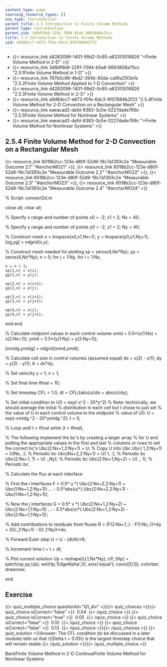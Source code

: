 ```yaml
---
content_type: page
learning_resource_types: []
ocw_type: CourseSection
parent_title: 2.5 Introduction to Finite Volume Methods
parent_type: CourseSection
parent_uid: 3d8df8b8-2291-7094-b5a6-9893808a75cc
title: 2.5 Introduction to Finite Volume Methods
uid: a9d8dcc7-e873-f01e-6dc3-6f07884b2f23
---
```


*   {{< resource_link d4283096-1401-99d2-0c85-a833f3518826 "\<Finite Volume Method in 2-D" >}}
*   {{< resource_link 3d8df8b8-2291-7094-b5a6-9893808a75cc "2.5.1Finite Volume Method in 1-D" >}}
*   {{< resource_link 767b5c96-4bd2-394b-92da-ca9fa25f2e1e "2.5.2Finite Volume Method Applied to 1-D Convection" >}}
*   {{< resource_link d4283096-1401-99d2-0c85-a833f3518826 "2.5.3Finite Volume Method in 2-D" >}}
*   {{< resource_link a9d8dcc7-e873-f01e-6dc3-6f07884b2f23 "2.5.4Finite Volume Method for 2-D Convection on a Rectangular Mesh" >}}
*   {{< resource_link eaeacad2-dafd-9383-3c0e-0227dade769c "2.5.5Finite Volume Method for Nonlinear Systems" >}}
*   {{< resource_link eaeacad2-dafd-9383-3c0e-0227dade769c "\>Finite Volume Method for Nonlinear Systems" >}}

2.5.4 Finite Volume Method for 2-D Convection on a Rectangular Mesh
-------------------------------------------------------------------

{{< resource_link 6018b2cc-123e-d80f-52d9-19c7a1393c2e "Measurable Outcome 2.1" "#anchorMO21" >}}, {{< resource_link 6018b2cc-123e-d80f-52d9-19c7a1393c2e "Measurable Outcome 2.2" "#anchorMO22" >}}, {{< resource_link 6018b2cc-123e-d80f-52d9-19c7a1393c2e "Measurable Outcome 2.3" "#anchorMO23" >}}, {{< resource_link 6018b2cc-123e-d80f-52d9-19c7a1393c2e "Measurable Outcome 2.4" "#anchorMO24" >}}

% Script: convect2d.m

close all;
clear all;

% Specify x range and number of points
x0 = -2;
x1 =  2;
Nx = 40;

% Specify y range and number of points
y0 = -2;
y1 =  2;
Ny = 40;

% Construct mesh
x       = linspace(x0,x1,Nx+1);
y       = linspace(y0,y1,Ny+1);
\[xg,yg\] = ndgrid(x,y);

% Construct mesh needed for plotting
xp = zeros(4,Nx\*Ny);
yp = zeros(4,Nx\*Ny);
n = 0;
for j = 1:Ny,
  for i = 1:Nx,

    n = n + 1;
    xp(1,n) = x(i);
    yp(1,n) = y(j);

    xp(2,n) = x(i+1);
    yp(2,n) = y(j);

    xp(3,n) = x(i+1);
    yp(3,n) = y(j+1);

    xp(4,n) = x(i);
    yp(4,n) = y(j+1);

  end
end

% Calculate midpoint values in each control volume
xmid = 0.5\*(x(1:Nx) + x(2:Nx+1));
ymid = 0.5\*(y(1:Ny) + y(2:Ny+1));

\[xmidg,ymidg\] = ndgrid(xmid,ymid);

% Calculate cell size in control volumes (assumed equal)
dx = x(2) - x(1);
dy = y(2) - y(1);
A  = dx\*dy;

% Set velocity
u = 1;
v = 1;

% Set final time
tfinal = 10;

% Set timestep
CFL = 1.0;
dt = CFL/(abs(u)/dx + abs(v)/dy);

% Set initial condition to U0 = exp(-x^2 - 20\*y^2)
% Note: technically, we should average the initial
% distribution in each cell but I chose to just set
% the value of U in each control volume to the midpoint
% value of U0.
U = exp(-xmidg.^2 - 20\*ymidg.^2);
t = 0;


% Loop until t > tfinal
while (t \< tfinal),

  % The following implement the bc's by creating a larger array
  % for U and putting the appropriate values in the first and last
  % columns or rows to set the correct bc's
  Ubc(2:Nx+1,2:Ny+1) = U; % Copy U into Ubc
  Ubc(   1,2:Ny+1)   = U(Nx, :); % Periodic bc
  Ubc(Nx+2,2:Ny+1)   = U( 1, :); % Periodic bc
  Ubc(2:Nx+1,   1)   = U( :,Ny); % Periodic bc
  Ubc(2:Nx+1,Ny+2)   = U( :, 1); % Periodic bc

  % Calculate the flux at each interface

  % First the i interfaces
  F =   0.5\*    u \*( Ubc(2:Nx+2,2:Ny+1) + Ubc(1:Nx+1,2:Ny+1)) ...
      - 0.5\*abs(u)\*( Ubc(2:Nx+2,2:Ny+1) - Ubc(1:Nx+1,2:Ny+1));

  % Now the j interfaces
  G =   0.5\*    v \*( Ubc(2:Nx+1,2:Ny+2) + Ubc(2:Nx+1,1:Ny+1)) ...
      - 0.5\*abs(v)\*( Ubc(2:Nx+1,2:Ny+2) - Ubc(2:Nx+1,1:Ny+1));

  % Add contributions to residuals from fluxes
  R = (F(2:Nx+1,:) - F(1:Nx,:))\*dy + (G(:,2:Ny+1) - G(:,1:Ny))\*dx;

  % Forward Euler step
  U = U - (dt/A)\*R;

  % Increment time
  t = t + dt;

  % Plot current solution
  Up = reshape(U,1,Nx\*Ny);
  clf;
  \[Hp\] = patch(xp,yp,Up);
  set(Hp,'EdgeAlpha',0);
  axis('equal');
  caxis(\[0,1\]);
  colorbar;
  drawnow;

end

Exercise
--------

{{< quiz_multiple_choice questionId="Q1_div" >}}{{< quiz_choices >}}{{< quiz_choice isCorrect="false" >}}&nbsp; 0.04 &nbsp;{{< /quiz_choice >}}
{{< quiz_choice isCorrect="true" >}}&nbsp; 0.05 &nbsp;{{< /quiz_choice >}}
{{< quiz_choice isCorrect="false" >}}&nbsp; 0.10 &nbsp;{{< /quiz_choice >}}
{{< quiz_choice isCorrect="false" >}}&nbsp; 0.13 &nbsp;{{< /quiz_choice >}}{{< /quiz_choices >}}
{{< quiz_solution >}}Answer: The CFL condition (to be discussed in a later module) tells us that \\(\\Delta t = 0.05\\) is the largest timestep choice that will remain stable.{{< /quiz_solution >}}{{< /quiz_multiple_choice >}}

BackFinite Volume Method in 2-D ContinueFinite Volume Method for Nonlinear Systems
